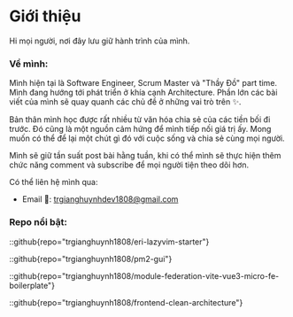 # Giới thiệu
Hi mọi người, nơi đây lưu giữ hành trình của mình.

###  Về mình:
Mình hiện tại là Software Engineer, Scrum Master và "Thầy Đồ" part time. Mình đang hướng tới phát triển ở khía cạnh Architecture. Phần lớn các bài viết của mình sẽ quay quanh các chủ đề ở những vai trò trên ✨.

Bản thân mình học được rất nhiều từ văn hóa chia sẻ của các tiền bối đi trước. Đó cũng là một nguồn cảm hứng để mình tiếp nối giá trị ấy. Mong muốn có thể để lại một chút gì đó với cuộc sống và chia sẻ cùng mọi người.

Mình sẽ giữ tần suất post bài hằng tuần, khi có thể mình sẽ thực hiện thêm chức năng comment và subscribe để mọi người tiện theo dõi hơn.

Có thể liên hệ mình qua:
* Email 📮: trgianghuynhdev1808@gmail.com

### Repo nổi bật:
::github{repo="trgianghuynh1808/eri-lazyvim-starter"}

::github{repo="trgianghuynh1808/pm2-gui"}

::github{repo="trgianghuynh1808/module-federation-vite-vue3-micro-fe-boilerplate"}


::github{repo="trgianghuynh1808/frontend-clean-architecture"}
